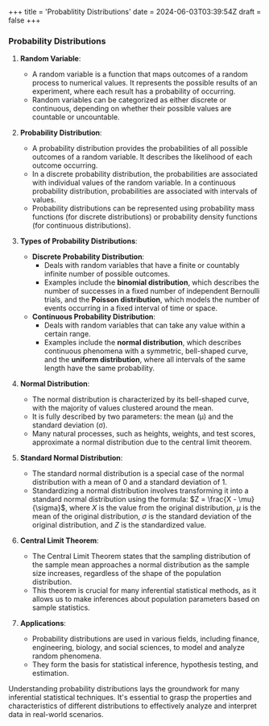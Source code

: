 +++
title = 'Probablitity Distributions'
date = 2024-06-03T03:39:54Z
draft = false
+++

### Probability Distributions

1. **Random Variable**: 
   - A random variable is a function that maps outcomes of a random process to numerical values. It represents the possible results of an experiment, where each result has a probability of occurring.
   - Random variables can be categorized as either discrete or continuous, depending on whether their possible values are countable or uncountable.

2. **Probability Distribution**:
   - A probability distribution provides the probabilities of all possible outcomes of a random variable. It describes the likelihood of each outcome occurring.
   - In a discrete probability distribution, the probabilities are associated with individual values of the random variable. In a continuous probability distribution, probabilities are associated with intervals of values.
   - Probability distributions can be represented using probability mass functions (for discrete distributions) or probability density functions (for continuous distributions).

3. **Types of Probability Distributions**:
   - **Discrete Probability Distribution**: 
     - Deals with random variables that have a finite or countably infinite number of possible outcomes.
     - Examples include the **binomial distribution**, which describes the number of successes in a fixed number of independent Bernoulli trials, and the **Poisson distribution**, which models the number of events occurring in a fixed interval of time or space.
   - **Continuous Probability Distribution**: 
     - Deals with random variables that can take any value within a certain range.
     - Examples include the **normal distribution**, which describes continuous phenomena with a symmetric, bell-shaped curve, and the **uniform distribution**, where all intervals of the same length have the same probability.

4. **Normal Distribution**:
   - The normal distribution is characterized by its bell-shaped curve, with the majority of values clustered around the mean.
   - It is fully described by two parameters: the mean (μ) and the standard deviation (σ).
   - Many natural processes, such as heights, weights, and test scores, approximate a normal distribution due to the central limit theorem.

5. **Standard Normal Distribution**:
   - The standard normal distribution is a special case of the normal distribution with a mean of 0 and a standard deviation of 1.
   - Standardizing a normal distribution involves transforming it into a standard normal distribution using the formula: $Z = \frac{X - \mu}{\sigma}$, where $X$ is the value from the original distribution, $\mu$ is the mean of the original distribution, $\sigma$ is the standard deviation of the original distribution, and $Z$ is the standardized value.

6. **Central Limit Theorem**:
   - The Central Limit Theorem states that the sampling distribution of the sample mean approaches a normal distribution as the sample size increases, regardless of the shape of the population distribution.
   - This theorem is crucial for many inferential statistical methods, as it allows us to make inferences about population parameters based on sample statistics.

7. **Applications**:
   - Probability distributions are used in various fields, including finance, engineering, biology, and social sciences, to model and analyze random phenomena.
   - They form the basis for statistical inference, hypothesis testing, and estimation.

Understanding probability distributions lays the groundwork for many inferential statistical techniques. It's essential to grasp the properties and characteristics of different distributions to effectively analyze and interpret data in real-world scenarios.

